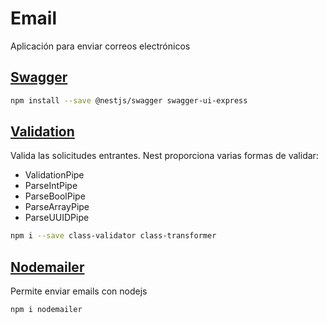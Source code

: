 # Email

Aplicación para enviar correos electrónicos

## [Swagger](https://docs.nestjs.com/openapi/introduction)

```sh
npm install --save @nestjs/swagger swagger-ui-express
```

## [Validation](https://docs.nestjs.com/techniques/validation)

Valida las solicitudes entrantes. Nest proporciona varias formas de validar:

- ValidationPipe
- ParseIntPipe
- ParseBoolPipe
- ParseArrayPipe
- ParseUUIDPipe

```sh
npm i --save class-validator class-transformer
```

## [Nodemailer](https://www.npmjs.com/package/nodemailer)

Permite enviar emails con nodejs

```sh
npm i nodemailer
```
